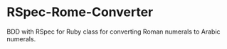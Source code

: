 # RSpec-Rome-Converter
BDD with RSpec for Ruby class for converting Roman numerals to Arabic numerals.
